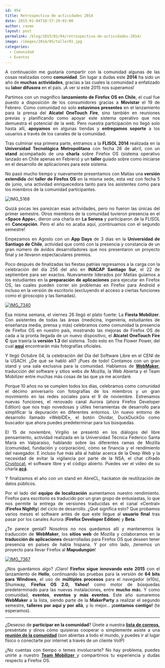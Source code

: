 ```yaml
---
id: 954
title: Retrospectiva de actividades 2014
date: 2015-01-04T10:57:29-03:00
author: ravmn
layout: post
permalink: /blog/2015/01/04/retrospectiva-de-actividades-2014/
image: /images/2014/05/taller01.jpg
categories:
  - Comunidad
  - Eventos
---
```

<p style="text-align: justify;">
  A continuación me gustaría compartir con la comunidad algunas de las cosas realizadas como <strong>comunidad</strong>. Sin lugar a dudas este <strong>2014</strong> ha sido un año de <strong>muchas</strong> <strong>actividades</strong>, gracias a las cuales la comunidad a enfatizado su <strong>labor difusora</strong> en el país. ¡A ver si este 2015 nos superamos!
</p>

<p style="text-align: justify;">
  <!--more-->
</p>

<p style="text-align: justify;">
  Partimos con un magnífico <strong>lanzamiento de Firefox OS en Chile</strong>, el cual fue puesto a disposición de los consumidores gracias a <strong>Movistar</strong> el 19 de Febrero. Como comunidad no solo<strong> estuvimos presentes</strong> en el lanzamiento para la prensa del <strong>Alcatel OneTouch Fire</strong>, sino también en reuniones previas y planificando como apoyar este sistema operativo que nos demuestra el potencial de la web. Pero nuestra participación no llegó solo hasta allí, <strong>apoyamos</strong> en algunas tiendas y <strong>entregamos soporte</strong> a los usuarios a través de los canales de la comunidad.
</p>

<p style="text-align: justify;">
  Tras culminar esa primera parte, entramos a la <strong>FLISOL 2014</strong> realizada en la<strong> Universidad Tecnológica Metropolitana</strong> con fecha 26 de abril, con un <strong>stand</strong> acompañado de una <strong>charla</strong> sobre Firefox OS (sistema operativo lanzado en Chile apenas en Febrero) y un <strong>taller</strong> guiado sobre como iniciarse en el desarrollo de aplicaciones para este sistema.
</p>

<p style="text-align: justify;">
  No pasó mucho tiempo y nuevamente presentamos con Matías una<strong> versión extendida</strong> del <strong>taller de Firefox OS</strong> en la misma sede, esta vez con fecha 5 de junio, una actividad enriquecedora tanto para los asistentes como para los miembros de la comunidad participantes.
</p>

<p style="text-align: justify;">
  <img class="aligncenter size-full wp-image-958" src="/images/2015/01/IMG_5168.jpg" alt="IMG_5168" width="1000" height="548" srcset="/images/2015/01/IMG_5168.jpg 1000w, /images/2015/01/IMG_5168-252x138.jpg 252w, /images/2015/01/IMG_5168-600x328.jpg 600w" sizes="(max-width: 1000px) 100vw, 1000px" />
</p>

<p style="text-align: justify;">
  Quizá pocas les parezcan esas actividades, pero no fueron las únicas del primer semestre. Otros miembros de la comunidad tuvieron presencia en el «<strong>Space Apps</strong>«, dieron una charla en <strong>La Serena</strong> y participaron de la FLISOL en <strong>Concepción</strong>. Pero el año no acaba aquí, ¡continuamos con el segundo semestre!
</p>

<p style="text-align: justify;">
  Empezamos en Agosto con un <strong>App Days</strong> de 3 días en la <strong>Universidad de Santiago de Chile</strong>, actividad que contó con la presencia y constancia de un gran número de ávidos desarrolladores que nos presentaron un proyecto final y se llevaron espectaculares premios.
</p>

<p style="text-align: justify;">
  Poco después de finalizadas las fiestas patrias regresamos a la carga con la celebración del día 256 del año en <strong>INACAP Santiago Sur</strong>, el 22 de septiembre para ser exactos. Nuevamente liderados por Matías guiamos a los estudiantes en la <strong>preparación de aplicaciones</strong> para ejecutar en Firefox OS, las cuales pueden correr sin problemas en Firefox para Android e incluso en la versión de escritorio (excluyendo el acceso a ciertas funciones como el giroscopio y las llamadas).
</p>

<p style="text-align: justify;">
  <a href="/images/2015/01/IMG_7340.jpg"><img class="alignnone size-full wp-image-959" src="/images/2015/01/IMG_7340.jpg" alt="IMG_7340" width="1000" height="568" srcset="/images/2015/01/IMG_7340.jpg 1000w, /images/2015/01/IMG_7340-252x143.jpg 252w, /images/2015/01/IMG_7340-600x340.jpg 600w" sizes="(max-width: 1000px) 100vw, 1000px" /></a>
</p>

<p style="text-align: justify;">
  Esa misma semana, el viernes 26 llegó el plato fuerte: La <strong>Fiesta Mobilizer</strong>. Con asistentes de todas las áreas (medicina, ingeniería, estudiantes de enseñanza media, prensa y más) celebramos como comunidad la presencia de Firefox OS en nuestro país, mostrando las mejoras de Firefox OS de cada a la pronta llegada de un nuevo dispositivo, el <strong>Alcatel OneTouch Fire C</strong> que traería la <strong>versión 1.3</strong> del sistema. Todo esto en The Flower Power, del cual <a href="https://www.facebook.com/media/set/?set=a.291096871091790.1073741834.243820009152810&type=1"><strong>aquí</strong></a> encontrarán más fotografías oficiales.
</p>

<p style="text-align: justify;">
  Y llegó Octubre 04, la celebración del Día del Software Libre en el CENI de la USACH. ¿De qué se habló allí? ¡Pues de todo! Contamos con un gran stand y una sala exclusiva para la comunidad. Hablamos de <a href="https://webmaker.org/es-CL"><strong>WebMaker</strong></a>, traducción del software y sitios webs de Mozilla, la Web Abierta y el Team Mobilizer entre muchas más cosas de las que ya me acordaré.
</p>

<p style="text-align: justify;">
  Porque 10 años no se cumplen todos los días, celebramos como comunidad el décimo aniversario con fotografías de los miembros y un gran movimiento en las redes sociales para el 9 de noviembre. Estrenamos nuevas funciones, el renovado canal Aurora (ahora Firefox Developer Edition) que nos trajo novedosas y útiles herramientas de desarrollo para simplificar la depuración en diferentes entornos. Un nuevo entorno de desarrollo llamado «WebIDE», el botón Olvidar, DuckDuckGo como buscador que ahora puedes predeterminar para tus búsquedas.
</p>

<p style="text-align: justify;">
  El 15 de noviembre, Virgilio se presentó en los diálogos del libre pensamiento, actividad realizada en la Universidad Técnica Federico Santa María en Valparaíso, hablando sobre las diferentes ramas de Mozilla (comunidad, fundación y corporación), cómo se financia y el rendimiento del navegador. E incluso fue más allá al hablar acerca de la Deep Web y la necesidad de evitar la vigilancia por parte de la NSA, el chat cifrado <a href="http://www.crypto.cat">Cryptocat</a>, el software libre y el código abierto. Puedes ver el video de su charla <a href="https://www.youtube.com/watch?v=3-ZYMiDw8y0"><strong>acá</strong></a>.
</p>

<p style="text-align: justify;">
  Y finalizamos el año con un stand en AbreCL, hackaton de reutilización de datos públicos.
</p>

<p style="text-align: justify;">
  Por el lado del <strong>equipo de localización</strong> aumentamos nuestro rendimiento. Firefox para escritorio es traducido por un gran grupo de entusiastas, lo que nos permite la entrega de versiones traducidas en el canal «Central» (<strong>Firefox Nighlty</strong>) del ciclo de desarrollo. ¿Qué significa esto? Que probamos varios meses el software antes de que este llegue al<strong> usuario final</strong> tras pasar por los canales Aurora (<strong>Firefox Developer Edition</strong>) y <strong>Beta</strong>.
</p>

<p style="text-align: justify;">
  ¿Te parece genial? Nosotros no nos quedamos allí y mantenemos la traducción de <strong>WebMaker</strong>, los <strong>sitios web</strong> de Mozilla y colaboramos en la <strong>traducción de aplicaciones</strong> desarrolladas para Firefox OS que deseen tener presencia en países de habla hispana. Y por otro lado, ¡tenemos un proyecto para llevar Firefox al <strong>Mapudungún</strong>!
</p>

<p style="text-align: justify;">
  <a href="/images/2015/01/IMG_7367.jpg"><img class="alignnone size-full wp-image-960" src="/images/2015/01/IMG_7367.jpg" alt="IMG_7367" width="800" height="501" srcset="/images/2015/01/IMG_7367.jpg 800w, /images/2015/01/IMG_7367-252x157.jpg 252w, /images/2015/01/IMG_7367-600x375.jpg 600w" sizes="(max-width: 800px) 100vw, 800px" /></a>
</p>

<p style="text-align: justify;">
  ¿Nos guardamos algo? ¡Claro! <strong>Firefox sigue innovando este 2015</strong> con el lanzamiento de <strong>Hello</strong>, continuando las pruebas para la versión de <strong>64 bits para Windows</strong>, el uso de <strong>múltiples procesos</strong> para el navegador (e10s), Shumway, <strong>Firefox OS 2.0,</strong> <strong>Yahoo!</strong> como motor de búsquedas predeterminado para las nuevas instalaciones, entre <strong>mucho má</strong>s. Y como comunidad, <strong>eventos</strong>, <strong>eventos y más eventos</strong>. Este año sumaremos <strong>WebMaker</strong> a la lista, siendo parte de la <strong>MakerParty</strong> a realizar el segundo semestre, <strong>talleres por aquí y por allá</strong>, y lo mejor&#8230;<strong> ¡contamos contigo!</strong> (te esperamos).
</p>

* * *

<p class="abstract" style="text-align: justify;">
  ¿Deseoso de <strong>participar en la comunidad</strong>? Únete a nuestra <strong><a href="https://lists.mozilla.org/listinfo/community-chile">lista de correos</a>,</strong> preséntate y dinos cómo quisieras cooperar o simplemente asiste a una <a href="https://wiki.mozilla.org/Chile/Meetings"><strong>reunión de la comunidad</strong></a> (son abiertas a todo el mundo, y puedes ir al lugar físico o conectarte por internet a través de un cliente VoIP)
</p>

<p class="abstract" style="text-align: justify;">
  ¿No cuentas con tiempo o temes involucrarte? No hay problema, puedes unirte a nuestro <a href="https://www.facebook.com/groups/mobilizerchile/"><strong>Team Mobilizer</strong> </a>y compartirnos tu experiencia y dudas respecto a Firefox OS.
</p>
